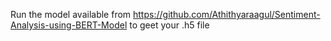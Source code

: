 Run the model available from https://github.com/Athithyaraagul/Sentiment-Analysis-using-BERT-Model to geet your .h5 file
